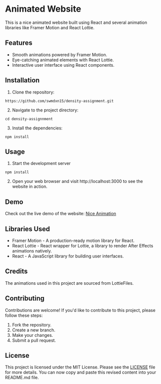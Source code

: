 # Animated Website

This is a nice animated website built using React and several animation libraries like Framer Motion and React Lottie.

## Features

- Smooth animations powered by Framer Motion.
- Eye-catching animated elements with React Lottie.
- Interactive user interface using React components.

## Installation

1. Clone the repository:

```shell
https://github.com/swmdxn15/density-assignment.git
```
2. Navigate to the project directory:
```shell
cd density-assignnment
```
3. Install the dependencies:
```shell
npm install
```

## Usage
1. Start the development server
```shell
npm install
```
2. Open your web browser and visit http://localhost:3000 to see the website in action.

## Demo

Check out the live demo of the website: [Nice Animation](https://nice-animation-by-swmdwn.netlify.app/)

## Libraries Used

- Framer Motion - A production-ready motion library for React.
- React Lottie - React wrapper for Lottie, a library to render After Effects animations natively.
- React - A JavaScript library for building user interfaces.

## Credits

The animations used in this project are sourced from LottieFiles.

## Contributing

Contributions are welcome! If you'd like to contribute to this project, please follow these steps:

1. Fork the repository.
2. Create a new branch.
3. Make your changes.
4. Submit a pull request.

## License

This project is licensed under the MIT License. Please see the [LICENSE](LICENSE) file for more details.
You can now copy and paste this revised content into your README.md file.







